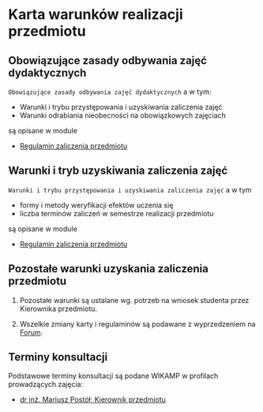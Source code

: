 # Karta warunków realizacji przedmiotu

## Obowiązujące zasady odbywania zajęć dydaktycznych

`Obowiązujące zasady odbywania zajęć dydaktycznych` a w tym: 

- Warunki i trybu przystępowania i uzyskiwania zaliczenia zajęć
- Warunki odrabiania nieobecności na obowiązkowych zajęciach

są opisane w module

- [Regulamin zaliczenia przedmiotu](https://ftims.edu.p.lodz.pl/mod/page/view.php?id=48072)
  

## Warunki i tryb uzyskiwania zaliczenia zajęć

`Warunki i trybu przystępowania i uzyskiwania zaliczenia zajęć` a w tym

* formy i metody weryfikacji efektów uczenia się  
* liczba terminów zaliczeń w semestrze realizacji przedmiotu

są opisane w module

- [Regulamin zaliczenia przedmiotu](https://ftims.edu.p.lodz.pl/mod/page/view.php?id=48072)
 
## Pozostałe warunki uzyskania zaliczenia przedmiotu

1. Pozostałe warunki są ustalane wg. potrzeb na wniosek studenta przez Kierownika przedmiotu. 

2. Wszelkie zmiany karty i regulaminów są podawane z wyprzedzeniem na [Forum](https://ftims.edu.p.lodz.pl/mod/forum/view.php?id=27479).

## Terminy konsultacji

Podstawowe terminy konsultacji są podane WIKAMP w profilach prowadzących zajęcia:

- [dr inż. Mariusz Postół; Kierownik przedmiotu](https://ftims.edu.p.lodz.pl/user/profile.php?id=2938)

 